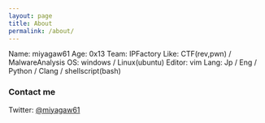 ```yaml
---
layout: page
title: About
permalink: /about/
---
```


Name: miyagaw61
Age: 0x13
Team: IPFactory
Like: CTF(rev,pwn) / MalwareAnalysis
OS: windows / Linux(ubuntu)
Editor: vim
Lang: Jp / Eng / Python / Clang / shellscript(bash)

### Contact me

Twitter: [@miyagaw61](http://twitter.com/miyagaw61)
